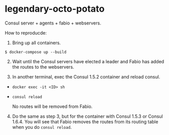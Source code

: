 # legendary-octo-potato
Consul server + agents + fabio + webservers.

How to reproducde:

1. Bring up all containers.

```
$ docker-compose up --build
```

2. Wait until the Consul servers have elected a leader and Fabio has added the routes to the webservers.

3. In another terminal, exec the Consul 1.5.2 container and reload consul.

- `docker exec -it <ID> sh`
- `consul reload`

   No routes will be removed from Fabio.

4. Do the same as step 3, but for the container with Consul 1.5.3 or Consul 1.6.4. You will see that Fabio removes the routes from its routing table when you do `consul reload`.
